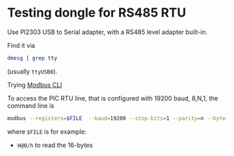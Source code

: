 # Testing dongle for RS485 RTU

Use Pl2303 USB to Serial adapter, with a RS485 level adapter built-in.

Find it via

```sh
dmesg | grep tty
```

(usually `ttyUSB0`).

Trying [Modbus CLI](https://github.com/favalex/modbus-cli)

To access the PIC RTU line, that is configured with 19200 baud, 8,N,1, the command line is

```sh
modbus --registers=$FILE  --baud=19200 --stop-bits=1 --parity=n --byte-order=be ttyUSB0
```

where `$FILE` is for example:

- `H@0/h` to read the 16-bytes 